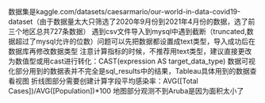 数据集是kaggle.com/datasets/caesarmario/our-world-in-data-covid19-dataset（由于数据量太大只筛选了2020年9月份到2021年4月份的数据，选了前三个地区总共727条数据）
遇到csv文件导入到mysql中遇到截断（truncated,数据超过了mysql允许的位数）问题可以先把数据都设置成text类型，导入成功后在数据库再修改数据类型
注意计算指标的时候，不推荐用text类型，建议直接更改为数值型或用cast进行转化：CAST(expression AS target_data_type)
数据可视化部分用到的数据表并不完全是sql_results中的结果，Tableau具体用到的数据查看视图
折线图部分需要创建计算字段平均感染率：AVG([Total Cases])/AVG([Population])*100
地图部分观测不到Aruba是因为面积太小了
